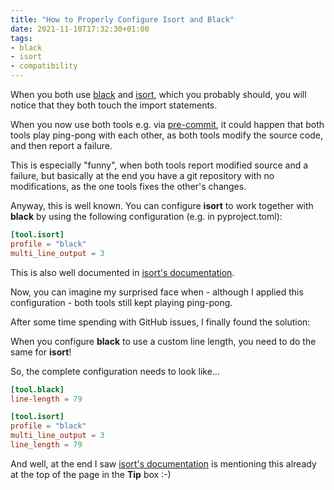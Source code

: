 ```yaml
---
title: "How to Properly Configure Isort and Black"
date: 2021-11-10T17:32:30+01:00
tags:
- black
- isort
- compatibility
---
```


When you both use [black](https://pypi.org/project/black/) and [isort](https://pypi.org/project/isort/),
which you probably should,
you will notice that they both touch the import statements.

When you now use both tools e.g. via [pre-commit](https://pre-commit.com/),
it could happen that both tools play ping-pong with each other,
as both tools modify the source code,
and then report a failure.

This is especially "funny",
when both tools report modified source and a failure,
but basically at the end you have a git repository with no modifications,
as the one tools fixes the other's changes.

Anyway, this is well known.
You can configure **isort** to work together with **black** by using the following configuration (e.g. in pyproject.toml):

```toml
[tool.isort]
profile = "black"
multi_line_output = 3
```

This is also well documented in [isort's documentation](https://pycqa.github.io/isort/docs/configuration/black_compatibility.html).


Now, you can imagine my surprised face when - although I applied this configuration - both tools still kept playing ping-pong.

After some time spending with GitHub issues, I finally found the solution:

When you configure **black** to use a custom line length,
you need to do the same for **isort**!

So, the complete configuration needs to look like...

```toml
[tool.black]
line-length = 79

[tool.isort]
profile = "black"
multi_line_output = 3
line_length = 79
```

And well,
at the end I saw [isort's documentation](https://pycqa.github.io/isort/docs/configuration/black_compatibility.html)
is mentioning this already at the top of the page in the **Tip** box :-)
